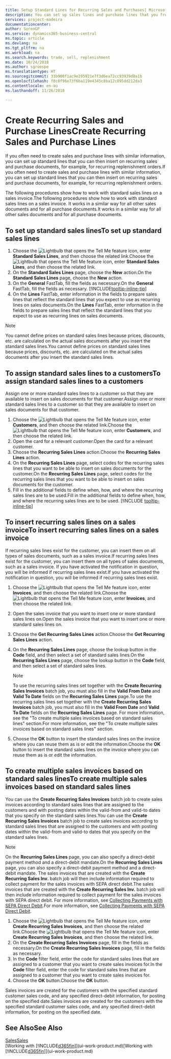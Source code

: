 ```yaml
---
title: Setup Standard Lines for Recurring Sales and Purchases| Microsoft Docs
description: You can set up sales lines and purchase lines that you frequently make and then insert them on sales and purchase documents to quickly fill the lines with standard information.
services: project-madeira
documentationcenter: 
author: SorenGP
ms.service: dynamics365-business-central
ms.topic: article
ms.devlang: na
ms.tgt_pltfrm: na
ms.workload: na
ms.search.keywords: trade, sell, replenishment
ms.date: 10/24/2018
ms.author: sgroespe
ms.translationtype: HT
ms.sourcegitcommit: 33b900f1ac9e295921e7f3d6ea72cc93939d8a1b
ms.openlocfilehash: f8c8f96e73f6ba119e4345c8ba12c895dd212da3
ms.contentlocale: en-au
ms.lasthandoff: 11/26/2018

---
```

# <a name="create-recurring-sales-and-purchase-lines"></a><span data-ttu-id="72f0e-103">Create Recurring Sales and Purchase Lines</span><span class="sxs-lookup"><span data-stu-id="72f0e-103">Create Recurring Sales and Purchase Lines</span></span>
<span data-ttu-id="72f0e-104">If you often need to create sales and purchase lines with similar information, you can set up standard lines that you can then insert on recurring sales and purchase documents, for example, for recurring replenishment orders.</span><span class="sxs-lookup"><span data-stu-id="72f0e-104">If you often need to create sales and purchase lines with similar information, you can set up standard lines that you can then insert on recurring sales and purchase documents, for example, for recurring replenishment orders.</span></span>  

<span data-ttu-id="72f0e-105">The following procedures show how to work with standard sales lines on a sales invoice.</span><span class="sxs-lookup"><span data-stu-id="72f0e-105">The following procedures show how to work with standard sales lines on a sales invoice.</span></span> <span data-ttu-id="72f0e-106">It works in a similar way for all other sales documents and for all purchase documents.</span><span class="sxs-lookup"><span data-stu-id="72f0e-106">It works in a similar way for all other sales documents and for all purchase documents.</span></span>  

## <a name="to-set-up-standard-sales-lines"></a><span data-ttu-id="72f0e-107">To set up standard sales lines</span><span class="sxs-lookup"><span data-stu-id="72f0e-107">To set up standard sales lines</span></span>  
1. <span data-ttu-id="72f0e-108">Choose the ![Lightbulb that opens the Tell Me feature](media/ui-search/search_small.png "Tell me what you want to do") icon, enter **Standard Sales Lines**, and then choose the related link.</span><span class="sxs-lookup"><span data-stu-id="72f0e-108">Choose the ![Lightbulb that opens the Tell Me feature](media/ui-search/search_small.png "Tell me what you want to do") icon, enter **Standard Sales Lines**, and then choose the related link.</span></span>  
2. <span data-ttu-id="72f0e-109">On the **Standard Sales Lines** page, choose the **New** action.</span><span class="sxs-lookup"><span data-stu-id="72f0e-109">On the **Standard Sales Lines** page, choose the **New** action.</span></span>  
3. <span data-ttu-id="72f0e-110">On the **General** FastTab, fill the fields as necessary.</span><span class="sxs-lookup"><span data-stu-id="72f0e-110">On the **General** FastTab, fill the fields as necessary.</span></span> [!INCLUDE[tooltip-inline-tip](includes/tooltip-inline-tip_md.md)]  
4. <span data-ttu-id="72f0e-111">On the **Lines** FastTab, enter information in the fields to prepare sales lines that reflect the standard lines that you expect to use as recurring lines on sales documents.</span><span class="sxs-lookup"><span data-stu-id="72f0e-111">On the **Lines** FastTab, enter information in the fields to prepare sales lines that reflect the standard lines that you expect to use as recurring lines on sales documents.</span></span>  

> [!NOTE]
> <span data-ttu-id="72f0e-112">You cannot define prices on standard sales lines because prices, discounts, etc. are calculated on the actual sales documents after you insert the standard sales lines.</span><span class="sxs-lookup"><span data-stu-id="72f0e-112">You cannot define prices on standard sales lines because prices, discounts, etc. are calculated on the actual sales documents after you insert the standard sales lines.</span></span>

## <a name="to-assign-standard-sales-lines-to-a-customers"></a><span data-ttu-id="72f0e-113">To assign standard sales lines to a customers</span><span class="sxs-lookup"><span data-stu-id="72f0e-113">To assign standard sales lines to a customers</span></span>
<span data-ttu-id="72f0e-114">Assign one or more standard sales lines to a customer so that they are available to insert on sales documents for that customer.</span><span class="sxs-lookup"><span data-stu-id="72f0e-114">Assign one or more standard sales lines to a customer so that they are available to insert on sales documents for that customer.</span></span>

1. <span data-ttu-id="72f0e-115">Choose the ![Lightbulb that opens the Tell Me feature](media/ui-search/search_small.png "Tell me what you want to do") icon, enter **Customers**, and then choose the related link.</span><span class="sxs-lookup"><span data-stu-id="72f0e-115">Choose the ![Lightbulb that opens the Tell Me feature](media/ui-search/search_small.png "Tell me what you want to do") icon, enter **Customers**, and then choose the related link.</span></span>
2. <span data-ttu-id="72f0e-116">Open the card for a relevant customer.</span><span class="sxs-lookup"><span data-stu-id="72f0e-116">Open the card for a relevant customer.</span></span>
3. <span data-ttu-id="72f0e-117">Choose the **Recurring Sales Lines** action.</span><span class="sxs-lookup"><span data-stu-id="72f0e-117">Choose the **Recurring Sales Lines** action.</span></span>
4. <span data-ttu-id="72f0e-118">On the **Recurring Sales Lines** page, select codes for the recurring sales lines that you want to be able to insert on sales documents for the customer.</span><span class="sxs-lookup"><span data-stu-id="72f0e-118">On the **Recurring Sales Lines** page, select codes for the recurring sales lines that you want to be able to insert on sales documents for the customer.</span></span>
5. <span data-ttu-id="72f0e-119">Fill in the additional fields to define when, how, and where the recurring sales lines are to be used.</span><span class="sxs-lookup"><span data-stu-id="72f0e-119">Fill in the additional fields to define when, how, and where the recurring sales lines are to be used.</span></span> [!INCLUDE [tooltip-inline-tip](includes/tooltip-inline-tip_md.md)]

## <a name="to-insert-recurring-sales-lines-on-a-sales-invoice"></a><span data-ttu-id="72f0e-120">To insert recurring sales lines on a sales invoice</span><span class="sxs-lookup"><span data-stu-id="72f0e-120">To insert recurring sales lines on a sales invoice</span></span>
<span data-ttu-id="72f0e-121">If recurring sales lines exist for the customer, you can insert them on all types of sales documents, such as a sales invoice.</span><span class="sxs-lookup"><span data-stu-id="72f0e-121">If recurring sales lines exist for the customer, you can insert them on all types of sales documents, such as a sales invoice.</span></span> <span data-ttu-id="72f0e-122">If you have activated the notification in question, you will be informed if recurring sales lines exist.</span><span class="sxs-lookup"><span data-stu-id="72f0e-122">If you have activated the notification in question, you will be informed if recurring sales lines exist.</span></span>
1. <span data-ttu-id="72f0e-123">Choose the ![Lightbulb that opens the Tell Me feature](media/ui-search/search_small.png "Tell me what you want to do") icon, enter **Invoices**, and then choose the related link.</span><span class="sxs-lookup"><span data-stu-id="72f0e-123">Choose the ![Lightbulb that opens the Tell Me feature](media/ui-search/search_small.png "Tell me what you want to do") icon, enter **Invoices**, and then choose the related link.</span></span>
2. <span data-ttu-id="72f0e-124">Open the sales invoice that you want to insert one or more standard sales lines on.</span><span class="sxs-lookup"><span data-stu-id="72f0e-124">Open the sales invoice that you want to insert one or more standard sales lines on.</span></span>
3. <span data-ttu-id="72f0e-125">Choose the **Get Recurring Sales Lines** action.</span><span class="sxs-lookup"><span data-stu-id="72f0e-125">Choose the **Get Recurring Sales Lines** action.</span></span>
4. <span data-ttu-id="72f0e-126">On the **Recurring Sales Lines** page, choose the lookup button in the **Code** field, and then select a set of standard sales lines.</span><span class="sxs-lookup"><span data-stu-id="72f0e-126">On the **Recurring Sales Lines** page, choose the lookup button in the **Code** field, and then select a set of standard sales lines.</span></span>

    > [!NOTE]
    > <span data-ttu-id="72f0e-127">To use the recurring sales lines set together with the **Create Recurring Sales Invoices** batch job, you must also fill in the **Valid From Date** and **Valid To Date** fields on the **Recurring Sales Lines** page.</span><span class="sxs-lookup"><span data-stu-id="72f0e-127">To use the recurring sales lines set together with the **Create Recurring Sales Invoices** batch job, you must also fill in the **Valid From Date** and **Valid To Date** fields on the **Recurring Sales Lines** page.</span></span> <span data-ttu-id="72f0e-128">For more information, see the "To create multiple sales invoices based on standard sales lines" section.</span><span class="sxs-lookup"><span data-stu-id="72f0e-128">For more information, see the "To create multiple sales invoices based on standard sales lines" section.</span></span>

5. <span data-ttu-id="72f0e-129">Choose the **OK** button to insert the standard sales lines on the invoice where you can reuse them as is or edit the information.</span><span class="sxs-lookup"><span data-stu-id="72f0e-129">Choose the **OK** button to insert the standard sales lines on the invoice where you can reuse them as is or edit the information.</span></span>

## <a name="to-create-multiple-sales-invoices-based-on-standard-sales-lines"></a><span data-ttu-id="72f0e-130">To create multiple sales invoices based on standard sales lines</span><span class="sxs-lookup"><span data-stu-id="72f0e-130">To create multiple sales invoices based on standard sales lines</span></span>
<span data-ttu-id="72f0e-131">You can use the **Create Recurring Sales Invoices** batch job to create sales invoices according to standard sales lines that are assigned to the customers and with posting dates within the valid-from and valid-to dates that you specify on the standard sales lines.</span><span class="sxs-lookup"><span data-stu-id="72f0e-131">You can use the **Create Recurring Sales Invoices** batch job to create sales invoices according to standard sales lines that are assigned to the customers and with posting dates within the valid-from and valid-to dates that you specify on the standard sales lines.</span></span>

> [!NOTE]
> <span data-ttu-id="72f0e-132">On the **Recurring Sales Lines** page, you can also specify a direct-debit payment method and a direct-debit mandate.</span><span class="sxs-lookup"><span data-stu-id="72f0e-132">On the **Recurring Sales Lines** page, you can also specify a direct-debit payment method and a direct-debit mandate.</span></span> <span data-ttu-id="72f0e-133">The sales invoices that are created with the **Create Recurring Sales Inv.** batch job will then include information required to collect payment for the sales invoices with SEPA direct debit.</span><span class="sxs-lookup"><span data-stu-id="72f0e-133">The sales invoices that are created with the **Create Recurring Sales Inv.** batch job will then include information required to collect payment for the sales invoices with SEPA direct debit.</span></span> <span data-ttu-id="72f0e-134">For more information, see [Collecting Payments with SEPA Direct Debit](finance-collect-payments-with-sepa-direct-debit.md).</span><span class="sxs-lookup"><span data-stu-id="72f0e-134">For more information, see [Collecting Payments with SEPA Direct Debit](finance-collect-payments-with-sepa-direct-debit.md).</span></span>

1. <span data-ttu-id="72f0e-135">Choose the ![Lightbulb that opens the Tell Me feature](media/ui-search/search_small.png "Tell me what you want to do") icon, enter **Create Recurring Sales Invoices**, and then choose the related link.</span><span class="sxs-lookup"><span data-stu-id="72f0e-135">Choose the ![Lightbulb that opens the Tell Me feature](media/ui-search/search_small.png "Tell me what you want to do") icon, enter **Create Recurring Sales Invoices**, and then choose the related link.</span></span>
2. <span data-ttu-id="72f0e-136">On the **Create Recurring Sales Invoices** page, fill in the fields as necessary.</span><span class="sxs-lookup"><span data-stu-id="72f0e-136">On the **Create Recurring Sales Invoices** page, fill in the fields as necessary.</span></span>
3. <span data-ttu-id="72f0e-137">In the **Code** filter field, enter the code for standard sales lines that are assigned to a customer that you want to create sales invoices for.</span><span class="sxs-lookup"><span data-stu-id="72f0e-137">In the **Code** filter field, enter the code for standard sales lines that are assigned to a customer that you want to create sales invoices for.</span></span>
4. <span data-ttu-id="72f0e-138">Choose the **OK** button.</span><span class="sxs-lookup"><span data-stu-id="72f0e-138">Choose the **OK** button.</span></span>

<span data-ttu-id="72f0e-139">Sales invoices are created for the customers with the specified standard customer sales code, and any specified direct-debit information, for posting on the specified date.</span><span class="sxs-lookup"><span data-stu-id="72f0e-139">Sales invoices are created for the customers with the specified standard customer sales code, and any specified direct-debit information, for posting on the specified date.</span></span>

## <a name="see-also"></a><span data-ttu-id="72f0e-140">See Also</span><span class="sxs-lookup"><span data-stu-id="72f0e-140">See Also</span></span>  
[<span data-ttu-id="72f0e-141">Sales</span><span class="sxs-lookup"><span data-stu-id="72f0e-141">Sales</span></span>](sales-manage-sales.md)  
<span data-ttu-id="72f0e-142">[Working with [!INCLUDE[d365fin](includes/d365fin_md.md)]](ui-work-product.md)</span><span class="sxs-lookup"><span data-stu-id="72f0e-142">[Working with [!INCLUDE[d365fin](includes/d365fin_md.md)]](ui-work-product.md)</span></span>

